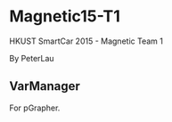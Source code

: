 # Magnetic15-T1
HKUST SmartCar 2015 - Magnetic Team 1

By PeterLau

<h2>VarManager</h2>
  For pGrapher.
